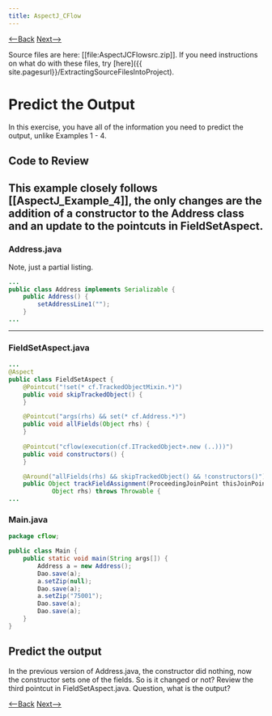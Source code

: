 ```yaml
---
title: AspectJ_CFlow
---
```

[<--Back]({{site.pagesurl}}/AspectJ_Self_Study) [Next-->]({{site.pagesurl}}/AspectJ_CFlow_ExpectedVersusActualOutput)

Source files are here: [[file:AspectJCFlowsrc.zip]]. If you need instructions on what do with these files, try [here]({{ site.pagesurl}}/ExtractingSourceFilesIntoProject).

# Predict the Output
In this exercise, you have all of the information you need to predict the output, unlike Examples 1 - 4.

## Code to Review
 This example closely follows [[AspectJ_Example_4]], the only changes are the addition of a constructor to the Address class and an update to the pointcuts in FieldSetAspect.
----
### Address.java
Note, just a partial listing.
```java
...
public class Address implements Serializable {
    public Address() {
        setAddressLine1("");
    }
...
```
----
### FieldSetAspect.java
```java
...
@Aspect
public class FieldSetAspect {
    @Pointcut("!set(* cf.TrackedObjectMixin.*)")
    public void skipTrackedObject() {
    }

    @Pointcut("args(rhs) && set(* cf.Address.*)")
    public void allFields(Object rhs) {
    }
    
    @Pointcut("cflow(execution(cf.ITrackedObject+.new (..)))")
    public void constructors() {
    }

    @Around("allFields(rhs) && skipTrackedObject() && !constructors()")
    public Object trackFieldAssignment(ProceedingJoinPoint thisJoinPoint,
            Object rhs) throws Throwable {
...
```
### Main.java
```java
package cflow;

public class Main {
    public static void main(String args[]) {
        Address a = new Address();
        Dao.save(a);
        a.setZip(null);
        Dao.save(a);
        a.setZip("75001");
        Dao.save(a);
        Dao.save(a);
    }
}
```
## Predict the output
In the previous version of Address.java, the constructor did nothing, now the constructor sets one of the fields. So is it changed or not? Review the third pointcut in FieldSetAspect.java. Question, what is the output?

[<--Back]({{site.pagesurl}}/AspectJ_Self_Study) [Next-->]({{site.pagesurl}}/AspectJ_CFlow_ExpectedVersusActualOutput)
